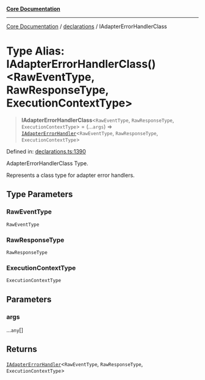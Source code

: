 [**Core Documentation**](../../README.md)

***

[Core Documentation](../../README.md) / [declarations](../README.md) / IAdapterErrorHandlerClass

# Type Alias: IAdapterErrorHandlerClass()\<RawEventType, RawResponseType, ExecutionContextType\>

> **IAdapterErrorHandlerClass**\<`RawEventType`, `RawResponseType`, `ExecutionContextType`\> = (...`args`) => [`IAdapterErrorHandler`](../interfaces/IAdapterErrorHandler.md)\<`RawEventType`, `RawResponseType`, `ExecutionContextType`\>

Defined in: [declarations.ts:1390](https://github.com/stonemjs/core/blob/65c9e07f9d264b07f6e4091fcc29046b5ca8ea45/src/declarations.ts#L1390)

AdapterErrorHandlerClass Type.

Represents a class type for adapter error handlers.

## Type Parameters

### RawEventType

`RawEventType`

### RawResponseType

`RawResponseType`

### ExecutionContextType

`ExecutionContextType`

## Parameters

### args

...`any`[]

## Returns

[`IAdapterErrorHandler`](../interfaces/IAdapterErrorHandler.md)\<`RawEventType`, `RawResponseType`, `ExecutionContextType`\>
